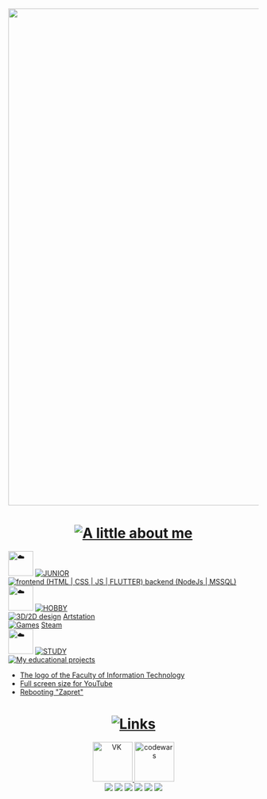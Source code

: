 <html lang="en">
  <head>
    <meta charset="UTF-8">
    <meta name="viewport" content="width=device-width, initial-scale=1.0">
</head>
  
<body>
  <h1 align="center"><div align="center"><img width="1000" haight = "400" src = "https://github.com/user-attachments/assets/b8398068-21d3-4b6d-99ee-c35e4abb72fa">
  </div></a>
  </h1>

  <div>
    <h1 align ="center"><a href="https://git.io/typing-svg"><img src="https://readme-typing-svg.demolab.com?font=Fira+Code&duration=1500&pause=1000&color=9370DB&center=true&vCenter=true&repeat=false&width=600&lines=A+little+about+me" alt="A little about me" /></a>
    </h1>
    <div align="left">
      <img height="50px" decoding="async" loading="lazy" src="https://cdn-0.emojis.wiki/emoji-pics-lf/telegram/cloud-telegram.gif" alt="☁️">
        <a href="https://git.io/typing-svg"><img src="https://readme-typing-svg.demolab.com?font=Fira+Code&duration=1500&color=9370DB&size=30&vCenter=true&multiline=true&repeat=false&width=600&height=60&lines=JUNIOR" alt=" JUNIOR " />
          <br>
        </a>
        <a href="https://git.io/typing-svg"><img src="https://readme-typing-svg.demolab.com?font=Fira+Code&duration=1500&color=75DB73&vCenter=true&multiline=true&repeat=false&width=600&height=70&lines=frontend+(HTML+%7C+CSS+%7C+JS+%7C+FLUTTER);backend+(NodeJs+%7C+MSSQL)" alt=" frontend (HTML | CSS | JS | FLUTTER) backend (NodeJs | MSSQL) " />
        </a>
    </div>
    <div align="left">
      <img height="50px" decoding="async" loading="lazy" src="https://cdn-0.emojis.wiki/emoji-pics-lf/telegram/cloud-telegram.gif" alt="☁️"> <a href="https://git.io/typing-svg"><img src="https://readme-typing-svg.demolab.com?font=Fira+Code&size=30&duration=1500&color=9370DB&vCenter=true&multiline=true&repeat=false&width=600&height=60&lines=HOBBY" alt=" HOBBY "/></a>
      <br>
      <a href="https://git.io/typing-svg"><img src="https://readme-typing-svg.demolab.com?font=Fira+Code&duration=1500&color=75DB73&vCenter=true&repeat=false&width=150&height=20&lines=3D%2F2D+design" alt=" 3D/2D design " /></a>
      <a href ="https://www.artstation.com/lesssya4"> Artstation </a>
      <br>
      <a href="https://git.io/typing-svg"><img src="https://readme-typing-svg.demolab.com?font=Fira+Code&duration=1500&color=75DB73&vCenter=true&repeat=false&width=150&height=20&lines=Games" alt=" Games " /></a>
      <a href ="https://steamcommunity.com/profiles/76561198844137875/"> Steam </a>
    </div>
    <div align="left">
      <img height="50px" decoding="async" loading="lazy" src="https://cdn-0.emojis.wiki/emoji-pics-lf/telegram/cloud-telegram.gif" alt="☁️"> 
      <a href="https://git.io/typing-svg"><img src="https://readme-typing-svg.demolab.com?font=Fira+Code&duration=1500&color=9370DB&size=30&vCenter=true&multiline=true&repeat=false&width=600&height=60&lines=STUDY" alt=" STUDY " />
        <br>
        </a>
      <a href="https://git.io/typing-svg"><img src="https://readme-typing-svg.demolab.com?font=Fira+Code&duration=1500&color=75DB73&vCenter=true&repeat=false&width=280&height=20&lines=My+educational+projects" alt=" My educational projects " /></a><br>
      <ul>
        <li><a href="https://github.com/Lesyalys/NVGU-LOGO"> The logo of the Faculty of Information Technology </a></li>
        <li><a href="https://github.com/Lesyalys/YouTubeFullScreen/tree/main"> Full screen size for YouTube </a></li>
        <li><a href="https://github.com/Lesyalys/RefreshZapret"> Rebooting "Zapret" </a></li>
      </ul>
      <div align = "center">
      <h1 align ="center"><a href="https://git.io/typing-svg"><img src="https://readme-typing-svg.demolab.com?font=Fira+Code&duration=1500&pause=1000&color=9370DB&center=true&vCenter=true&repeat=false&width=600&lines=Links" alt="Links" /></a>
    </h1>
      <a href="https://vk.com/icrybabyi" target="_blank">
    <img width="80" height="80" src="https://github.com/Lesyalys/readmus.io/blob/main/vk.png" style="border-radius:50" alt = "VK">
      </a>
        <a href="https://www.codewars.com/users/Lesssya" target="_blank">
    <img width="80" height="80" src="https://github.com/Lesyalys/readmus.io/blob/main/codewars.png" style="border-radius:50" alt = "codewars">
      </a>
      </div>
    </div>
  </div>
  
  <div align="center">
    <img src = "https://github.com/user-attachments/assets/bd7b0e82-198c-4ab6-b7ca-800fd7169fb9">
    <img src="http://github-profile-summary-cards.vercel.app/api/cards/profile-details?username=Lesyalys&theme=tokyonight">
    <img src="http://github-profile-summary-cards.vercel.app/api/cards/repos-per-language?username=Lesyalys&theme=tokyonight">
    <img src="http://github-profile-summary-cards.vercel.app/api/cards/most-commit-language?username=Lesyalys&theme=tokyonight">
    <img src="http://github-profile-summary-cards.vercel.app/api/cards/stats?username=Lesyalys&theme=tokyonight">
    <img src="http://github-profile-summary-cards.vercel.app/api/cards/productive-time?username=Lesyalys&theme=tokyonight&utcOffset=8">
  </div>
<br>
</body>



</html>
